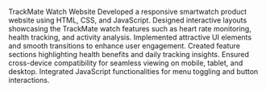 TrackMate Watch Website
Developed a responsive smartwatch product website using HTML, CSS, and JavaScript.
Designed interactive layouts showcasing the TrackMate watch features such as heart rate monitoring, health tracking, and activity analysis. 
Implemented attractive UI elements and smooth transitions to enhance user engagement. Created feature sections highlighting health benefits and daily tracking insights. 
Ensured cross-device compatibility for seamless viewing on mobile, tablet, and desktop. Integrated JavaScript functionalities for menu toggling and button interactions. 
